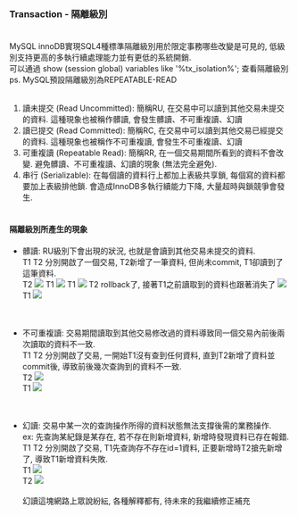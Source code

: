 ### Transaction - 隔離級別 <br><br>

MySQL innoDB實現SQL4種標準隔離級別用於限定事務哪些改變是可見的, 低級別支持更高的多執行續處理能力並有更低的系統開銷. <br>
可以通過 show (session global) variables like '%tx_isolation%'; 查看隔離級別 <br>
ps. MySQL預設隔離級別為REPEATABLE-READ <br><br>

1. 讀未提交 (Read Uncommitted): 簡稱RU, 在交易中可以讀到其他交易未提交的資料. 這種現象也被稱作髒讀, 會發生髒讀、不可重複讀、幻讀 <br>
2. 讀已提交 (Read Committed): 簡稱RC, 在交易中可以讀到其他交易已經提交的資料. 這種現象也被稱作不可重複讀, 會發生不可重複讀、幻讀 <br>
3. 可重複讀 (Repeatable Read): 簡稱RR, 在一個交易期間所看到的資料不會改變. 避免髒讀、不可重複讀、幻讀的現象 (無法完全避免). <br>
4. 串行 (Serializable): 在每個讀的資料行上都加上表級共享鎖, 每個寫的資料都要加上表級排他鎖. 會造成InnoDB多執行續能力下降, 大量超時與鎖競爭會發生. <br><br>

#### 隔離級別所產生的現象 <br>

* 髒讀: RU級別下會出現的狀況, 也就是會讀到其他交易未提交的資料. <br>
T1 T2 分別開啟了一個交易, T2新增了一筆資料, 但尚未commit, T1卻讀到了這筆資料. <br>
T2
![](./img/dirty_read_t2_s1.png)
T1
![](./img/dirty_read_t1_s1.png)
T1
![](./img/dirty_read_t2_s1.png)
T2 rollback了, 接著T1之前讀取到的資料也跟著消失了
![](./img/dirty_read_t2_s2.png)
T1
![](./img/dirty_read_t1_s2.png)
<br><br><br>

* 不可重複讀: 交易期間讀取到其他交易修改過的資料導致同一個交易內前後兩次讀取的資料不一致. <br>
T1 T2 分別開啟了交易, 一開始T1沒有查到任何資料, 直到T2新增了資料並commit後, 導致前後幾次查詢到的資料不一致. <br>
T2
![](./img/rc_t2_s1.png)  
T1
![](./img/rc_t1_s1.png)
<br><br><br>

* 幻讀: 交易中某一次的查詢操作所得的資料狀態無法支撐後需的業務操作. <br>
ex: 先查詢某紀錄是某存在, 若不存在則新增資料, 新增時發現資料已存在報錯. <br>
T1 T2 分別開啟了交易, T1先查詢存不存在id=1資料, 正要新增時T2搶先新增了, 導致T1新增資料失敗. <br>
T1
![](./img/phantom_read_t1.png)  
T2
![](./img/phantom_read_t2.png)
<br><br>
幻讀這塊網路上眾說紛紜, 各種解釋都有, 待未來的我繼續修正補充